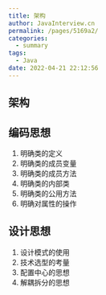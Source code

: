 ```yaml
---
title: 架构
author: JavaInterview.cn
permalink: /pages/5169a2/
categories: 
  - summary
tags: 
  - Java
date: 2022-04-21 22:12:56
---
```




## 架构

## 编码思想
1. 明确类的定义
2. 明确类的成员变量
3. 明确类的成员方法
4. 明确类的内部类
5. 明确类的公用方法
6. 明确对属性的操作


## 设计思想
1. 设计模式的使用
2. 技术选型的考量
3. 配置中心的思想
4. 解耦拆分的思想
